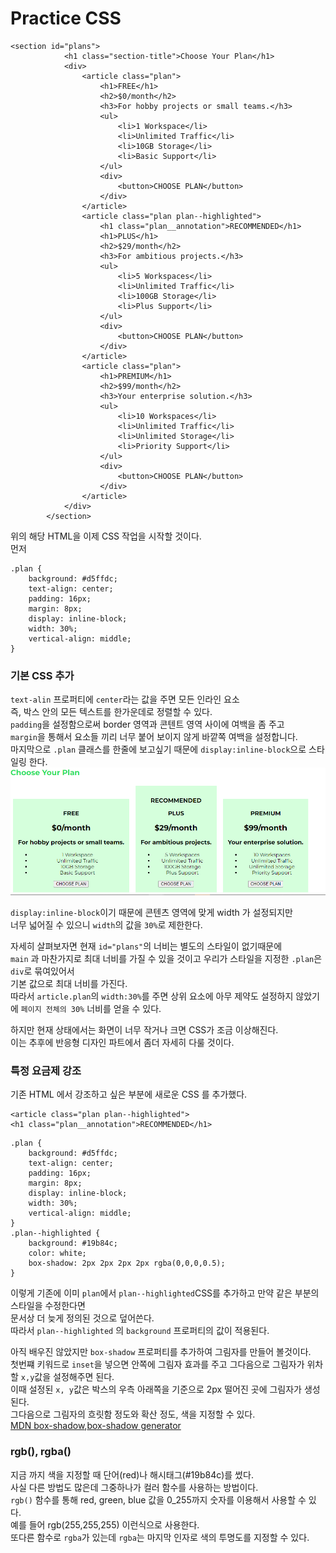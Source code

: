# Practice CSS
```
<section id="plans">
            <h1 class="section-title">Choose Your Plan</h1>
            <div>
                <article class="plan">
                    <h1>FREE</h1>
                    <h2>$0/month</h2>
                    <h3>For hobby projects or small teams.</h3>
                    <ul>
                        <li>1 Workspace</li>
                        <li>Unlimited Traffic</li>
                        <li>10GB Storage</li>
                        <li>Basic Support</li>
                    </ul>
                    <div>
                        <button>CHOOSE PLAN</button>
                    </div>
                </article>
                <article class="plan plan--highlighted">
                    <h1 class="plan__annotation">RECOMMENDED</h1>
                    <h1>PLUS</h1>
                    <h2>$29/month</h2>
                    <h3>For ambitious projects.</h3>
                    <ul>
                        <li>5 Workspaces</li>
                        <li>Unlimited Traffic</li>
                        <li>100GB Storage</li>
                        <li>Plus Support</li>
                    </ul>
                    <div>
                        <button>CHOOSE PLAN</button>
                    </div>
                </article>
                <article class="plan">
                    <h1>PREMIUM</h1>
                    <h2>$99/month</h2>
                    <h3>Your enterprise solution.</h3>
                    <ul>
                        <li>10 Workspaces</li>
                        <li>Unlimited Traffic</li>
                        <li>Unlimited Storage</li>
                        <li>Priority Support</li>
                    </ul>
                    <div>
                        <button>CHOOSE PLAN</button>
                    </div>
                </article>
            </div>
        </section>
```
위의 해당 HTML을 이제 CSS 작업을 시작할 것이다.  
먼저  
```
.plan {
    background: #d5ffdc;
    text-align: center;
    padding: 16px;
    margin: 8px;
    display: inline-block;
    width: 30%;
    vertical-align: middle;
}
```
### 기본 CSS 추가
`text-alin` 프로퍼티에 `center`라는 값을 주면 모든 인라인 요소  
즉, 박스 안의 모든 텍스트를 한가운데로 정렬할 수 있다.  
`padding`을 설정함으로써 border 영역과 콘텐트 영역 사이에 여백을 좀 주고  
`margin`을 통해서 요소들 끼리 너무 붙어 보이지 않게 바깥쪽 여백을 설정합니다.  
마지막으로 `.plan` 클래스를 한줄에 보고싶기 때문에 `display:inline-block`으로 스타일링 한다.  
![practice.PNG](practice_basic_css/practice.PNG)  
  
`display:inline-block`이기 때문에 콘텐츠 영역에 맞게 width 가 설정되지만  
너무 넓어질 수 있으니 `width`의 값을 `30%`로 제한한다.  
  
자세히 살펴보자면 현재 `id="plans"`의 너비는 별도의 스타일이 없기때문에  
`main` 과 마찬가지로 최대 너비를 가질 수 있을 것이고 우리가 스타일을 지정한 `.plan`은 `div`로 묶여있어서  
기본 값으로 최대 너비를 가진다.  
따라서 `article.plan`의 `width:30%`를 주면 상위 요소에 아무 제약도 설정하지 않았기에 `페이지 전체의 30%` 너비를 얻을 수 있다.  
  
하지만 현재 상태에서는 화면이 너무 작거나 크면 CSS가 조금 이상해진다.  
이는 추후에 반응형 디자인 파트에서 좀더 자세히 다룰 것이다.


### 특정 요금제 강조
기존 HTML 에서 강조하고 싶은 부분에 새로운 CSS 를 추가했다.  
```
<article class="plan plan--highlighted">
<h1 class="plan__annotation">RECOMMENDED</h1>
```
```
.plan {
    background: #d5ffdc;
    text-align: center;
    padding: 16px;
    margin: 8px;
    display: inline-block;
    width: 30%;
    vertical-align: middle;
}
.plan--highlighted {
    background: #19b84c;
    color: white;
    box-shadow: 2px 2px 2px 2px rgba(0,0,0,0.5);
}
```
  
이렇게 기존에 이미 `plan`에서 `plan--highlighted`CSS를 추가하고 만약 같은 부분의 스타일을 수정한다면  
문서상 더 늦게 정의된 것으로 덮어쓴다.  
따라서 `plan--highlighted` 의 `background` 프로퍼티의 값이 적용된다.  
  
아직 배우진 않았지만 `box-shadow` 프로퍼티를 추가하여 그림자를 만들어 볼것이다.  
첫번쨰 키워드로 `inset`을 넣으면 안쪽에 그림자 효과를 주고 그다음으로 그림자가 위차할 `x,y`값을 설정해주면 된다.  
이때 설정된 `x, y`값은 박스의 우측 아래쪽을 기준으로 2px 떨어진 곳에 그림자가 생성된다.  
그다음으로 그림자의 흐릿함 정도와 확산 정도, 색을 지정할 수 있다.    
[MDN box-shadow](https://developer.mozilla.org/ko/docs/Web/CSS/box-shadow),[box-shadow generator](https://cssgenerator.org/box-shadow-css-generator.html)  
  
### rgb(), rgba()
지금 까지 색을 지정할 때 단어(red)나 해시태그(#19b84c)를 썼다.  
사실 다른 방법도 많은데 그중하나가 컬러 함수를 사용하는 방법이다.  
`rgb()` 함수를 통해 red, green, blue 값을 0_255까지 숫자를 이용해서 사용할 수 있다.  
예를 들어 rgb(255,255,255) 이런식으로 사용한다.  
또다른 함수로 `rgba`가 있는데 `rgba`는 마지막 인자로 색의 투명도를 지정할 수 있다.